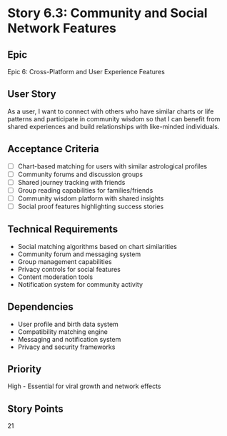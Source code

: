# Story 6.3: Community and Social Network Features

## Epic
Epic 6: Cross-Platform and User Experience Features

## User Story
As a user, I want to connect with others who have similar charts or life patterns and participate in community wisdom so that I can benefit from shared experiences and build relationships with like-minded individuals.

## Acceptance Criteria
- [ ] Chart-based matching for users with similar astrological profiles
- [ ] Community forums and discussion groups
- [ ] Shared journey tracking with friends
- [ ] Group reading capabilities for families/friends
- [ ] Community wisdom platform with shared insights
- [ ] Social proof features highlighting success stories

## Technical Requirements
- Social matching algorithms based on chart similarities
- Community forum and messaging system
- Group management capabilities
- Privacy controls for social features
- Content moderation tools
- Notification system for community activity

## Dependencies
- User profile and birth data system
- Compatibility matching engine
- Messaging and notification system
- Privacy and security frameworks

## Priority
High - Essential for viral growth and network effects

## Story Points
21